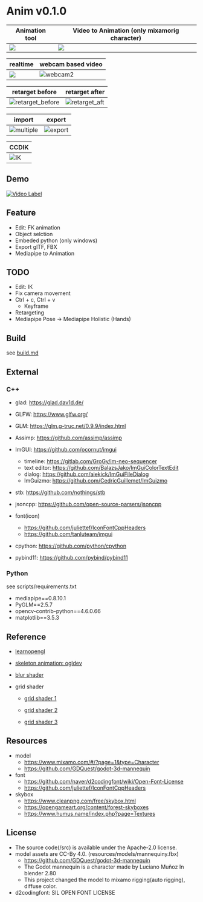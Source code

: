 # **Anim v0.1.0**

| Animation tool             | Video to Animation (only mixamorig character) |
| -------------------------- | --------------------------------------------- |
| ![](/screenshot/88912.gif) | ![](/screenshot/88910.gif)                    |



|realtime| webcam based video|
|-|-|
| ![](/screenshot/mocap.gif) |![webcam2](https://github.com/user-attachments/assets/0818c800-c2c4-4b11-a9c2-9655c3869fb8)|


| retarget before | retarget after |
|-|-|
|![retarget_before](https://user-images.githubusercontent.com/40836757/197576075-8bc69cde-bd08-4432-859b-db50927e7f5e.gif)|![retarget_aft](https://user-images.githubusercontent.com/40836757/197576153-f8660fdd-d3d4-4273-b5a3-9fb9b05b146d.gif)|

|import|export|
|-|-|
|![multiple](https://github.com/user-attachments/assets/5d84c4e9-d748-4c3c-8066-71fbc269d626) | ![export](https://github.com/user-attachments/assets/10f42e70-8d13-434b-b535-7b9ef23b25f2) |


| CCDIK |
|-|
| ![IK](https://github.com/user-attachments/assets/33419952-1904-4037-bec6-8b5b08f66141) |


## **Demo**

[![Video Label](http://img.youtube.com/vi/vaIjhVUIC5Q/0.jpg)](https://www.youtube.com/watch?v=vaIjhVUIC5Q)

## **Feature**

- Edit: FK animation
- Object selction
- Embeded python (only windows)
- Export glTF, FBX
- Mediapipe to Animation

## **TODO**

- Edit: IK
- Fix camera movement
- Ctrl + c, Ctrl + v
  - Keyframe
- Retargeting
- Mediapipe Pose -> Mediapipe Holistic (Hands)

## **Build**

see [build.md](/docs/build.md)

## **External**

### **C++**

- glad: https://glad.dav1d.de/

- GLFW: https://www.glfw.org/

- GLM: https://glm.g-truc.net/0.9.9/index.html

- Assimp: https://github.com/assimp/assimp

- ImGUI: https://github.com/ocornut/imgui

  - timeline: https://gitlab.com/GroGy/im-neo-sequencer
  - text editor: https://github.com/BalazsJako/ImGuiColorTextEdit
  - dialog: https://github.com/aiekick/ImGuiFileDialog
  - ImGuizmo: https://github.com/CedricGuillemet/ImGuizmo

- stb: https://github.com/nothings/stb

- jsoncpp: https://github.com/open-source-parsers/jsoncpp

- font(icon)

  - https://github.com/juliettef/IconFontCppHeaders
  - https://github.com/tanluteam/imgui

- cpython: https://github.com/python/cpython

- pybind11: https://github.com/pybind/pybind11

### **Python**

see scripts/requirements.txt

- mediapipe==0.8.10.1
- PyGLM==2.5.7
- opencv-contrib-python==4.6.0.66
- matplotlib==3.5.3

## **Reference**

- [learnopengl](https://learnopengl.com/)

- [skeleton animation: ogldev](https://ogldev.org/www/tutorial38/tutorial38.html)

- [blur shader](https://www.shadertoy.com/view/Xltfzj)

- grid shader

  - [grid shader 1](http://asliceofrendering.com/scene%20helper/2020/01/05/InfiniteGrid/)

  - [grid shader 2](https://github.com/martin-pr/possumwood/wiki/Infinite-ground-plane-using-GLSL-shaders)

  - [grid shader 3](https://madebyevan.com/shaders/grid)

## **Resources**

- model
  - https://www.mixamo.com/#/?page=1&type=Character
  - https://github.com/GDQuest/godot-3d-mannequin
- font
  - https://github.com/naver/d2codingfont/wiki/Open-Font-License
  - https://github.com/juliettef/IconFontCppHeaders
- skybox
  - https://www.cleanpng.com/free/skybox.html
  - https://opengameart.org/content/forest-skyboxes
  - https://www.humus.name/index.php?page=Textures

## **License**

- The source code(/src) is available under the Apache-2.0 license.
- model assets are CC-By 4.0. (resources/models/mannequiny.fbx)
  - https://github.com/GDQuest/godot-3d-mannequin
  - The Godot mannequin is a character made by Luciano Muñoz In blender 2.80
  - This project changed the model to mixamo rigging(auto rigging), diffuse color.
- d2codingfont: SIL OPEN FONT LICENSE
